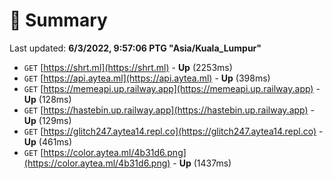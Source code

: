 # 📖 Summary
Last updated: **6/3/2022, 9:57:06 PTG "Asia/Kuala_Lumpur"**

- `GET` [https://shrt.ml](https://shrt.ml) - **Up** (2253ms)
- `GET` [https://api.aytea.ml](https://api.aytea.ml) - **Up** (398ms)
- `GET` [https://memeapi.up.railway.app](https://memeapi.up.railway.app) - **Up** (128ms)
- `GET` [https://hastebin.up.railway.app](https://hastebin.up.railway.app) - **Up** (129ms)
- `GET` [https://glitch247.aytea14.repl.co](https://glitch247.aytea14.repl.co) - **Up** (461ms)
- `GET` [https://color.aytea.ml/4b31d6.png](https://color.aytea.ml/4b31d6.png) - **Up** (1437ms)

